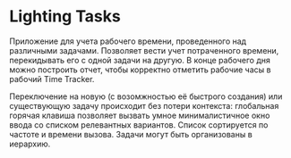 # Lighting Tasks

Приложение для учета рабочего времени, проведенного над различными задачами. Позволяет вести учет потраченного времени, перекидывать его с одной задачи на другую.  В конце рабочего дня можно построить отчет, чтобы корректно отметить рабочие часы в рабочий Time Tracker.

Переключение на новую (с возомжностью её быстрого создания) или существующую задачу происходит без потери контекста: глобальная горячая клавиша позволяет вызвать умное минималистичное окно ввода со списком релевантных вариантов. Список сортируется по частоте и времени вызова. Задачи могут быть организованы в иерархию.
